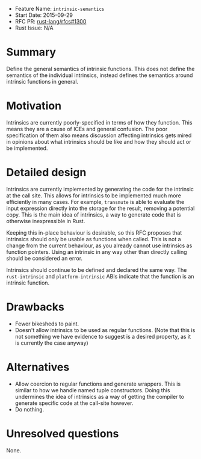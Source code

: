 - Feature Name: `intrinsic-semantics`
- Start Date: 2015-09-29
- RFC PR: [rust-lang/rfcs#1300](https://github.com/rust-lang/rfcs/pull/1300)
- Rust Issue: N/A

# Summary

Define the general semantics of intrinsic functions. This does not define the semantics of the
individual intrinsics, instead defines the semantics around intrinsic functions in general.

# Motivation

Intrinsics are currently poorly-specified in terms of how they function. This means they are a
cause of ICEs and general confusion. The poor specification of them also means discussion affecting
intrinsics gets mired in opinions about what intrinsics should be like and how they should act or
be implemented.

# Detailed design

Intrinsics are currently implemented by generating the code for the intrinsic at the call
site. This allows for intrinsics to be implemented much more efficiently in many cases. For
example, `transmute` is able to evaluate the input expression directly into the storage for the
result, removing a potential copy. This is the main idea of intrinsics, a way to generate code that
is otherwise inexpressible in Rust.

Keeping this in-place behaviour is desirable, so this RFC proposes that intrinsics should only be
usable as functions when called. This is not a change from the current behaviour, as you already
cannot use intrinsics as function pointers. Using an intrinsic in any way other than directly
calling should be considered an error.

Intrinsics should continue to be defined and declared the same way. The `rust-intrinsic` and
`platform-intrinsic` ABIs indicate that the function is an intrinsic function.

# Drawbacks

* Fewer bikesheds to paint.
* Doesn't allow intrinsics to be used as regular functions. (Note that this is not something we
  have evidence to suggest is a desired property, as it is currently the case anyway)

# Alternatives

* Allow coercion to regular functions and generate wrappers. This is similar to how we handle named
  tuple constructors. Doing this undermines the idea of intrinsics as a way of getting the compiler
  to generate specific code at the call-site however.
* Do nothing.

# Unresolved questions

None.
